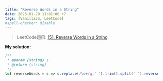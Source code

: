 ```yaml
---
title: "Reverse Words in a String"
date: 2025-01-20 11:01:00 +7
tags: [VanillaJS, LeetCode]
#spell-checker: disable
---
```


> LeetCode題目: [151. Reverse Words in a String](https://leetcode.com/problems/reverse-words-in-a-string/description/?envType=study-plan-v2&envId=leetcode-75)

**My solution:**
```js
/**
 * @param {string} s
 * @return {string}
 */
let reverseWords = s => s.replace(/\s+/g,' ').trim().split(' ').reverse().join(' ');
```
